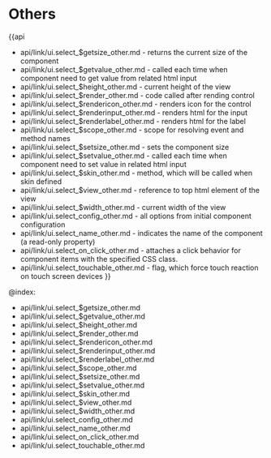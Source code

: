 Others
=======

{{api
- api/link/ui.select_$getsize_other.md - returns the current size of the component
- api/link/ui.select_$getvalue_other.md - called each time when component need to get value from related html input
- api/link/ui.select_$height_other.md - current height of the view
- api/link/ui.select_$render_other.md - code called after rending control
- api/link/ui.select_$rendericon_other.md - renders icon for the control
- api/link/ui.select_$renderinput_other.md - renders html for the input
- api/link/ui.select_$renderlabel_other.md - renders html for the label
- api/link/ui.select_$scope_other.md - scope for resolving event and method names
- api/link/ui.select_$setsize_other.md - sets the component size
- api/link/ui.select_$setvalue_other.md - called each time when component need to set value in related html input
- api/link/ui.select_$skin_other.md - method, which will be called when skin defined
- api/link/ui.select_$view_other.md - reference to top html element of the view
- api/link/ui.select_$width_other.md - current width of the view
- api/link/ui.select_config_other.md - all options from initial component configuration
- api/link/ui.select_name_other.md - indicates the name of the component (a read-only property)
- api/link/ui.select_on_click_other.md - attaches a click behavior for component items with the specified CSS class.
- api/link/ui.select_touchable_other.md - flag, which force touch reaction on touch screen devices
}}

@index:
- api/link/ui.select_$getsize_other.md
- api/link/ui.select_$getvalue_other.md
- api/link/ui.select_$height_other.md
- api/link/ui.select_$render_other.md
- api/link/ui.select_$rendericon_other.md
- api/link/ui.select_$renderinput_other.md
- api/link/ui.select_$renderlabel_other.md
- api/link/ui.select_$scope_other.md
- api/link/ui.select_$setsize_other.md
- api/link/ui.select_$setvalue_other.md
- api/link/ui.select_$skin_other.md
- api/link/ui.select_$view_other.md
- api/link/ui.select_$width_other.md
- api/link/ui.select_config_other.md
- api/link/ui.select_name_other.md
- api/link/ui.select_on_click_other.md
- api/link/ui.select_touchable_other.md


